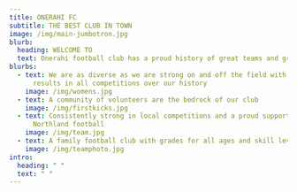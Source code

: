 ```yaml
---
title: ONERAHI FC
subtitle: THE BEST CLUB IN TOWN
image: /img/main-jumbotron.jpg
blurb:
  heading: WELCOME TO
  text: Onerahi football club has a proud history of great teams and great players
blurbs:
  - text: We are as diverse as we are strong on and off the field with outstanding
      results in all competitions over our history
    image: /img/womens.jpg
  - text: A community of volunteers are the bedrock of our club
    image: /img/firstkicks.jpg
  - text: Consistently strong in local competitions and a proud supporter of
      Northland football
    image: /img/team.jpg
  - text: A family football club with grades for all ages and skill levels
    image: /img/teamphoto.jpg
intro:
  heading: " "
  text: " "
---
```

